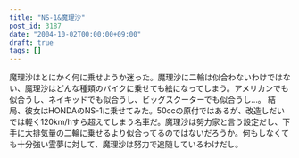 ```yaml
---
title: "NS-1&魔理沙"
post_id: 3187
date: "2004-10-02T00:00:00+09:00"
draft: true
tags: []
---
```



魔理沙はとにかく何に乗せようか迷った。魔理沙に二輪は似合わないわけではない、魔理沙はどんな種類のバイクに乗せても絵になってしまう。アメリカンでも似合うし、ネイキッドでも似合うし、ビッグスクーターでも似合うし…。 結局、彼女はHONDAのNS-1に乗せてみた。50ccの原付ではあるが、改造しだいでは軽く120km/hすら超えてしまう名車だ。魔理沙は努力家と言う設定だし、下手に大排気量の二輪に乗せるより似合ってるのではないだろうか。何もしなくても十分強い霊夢に対して、魔理沙は努力で追随しているわけだし。
